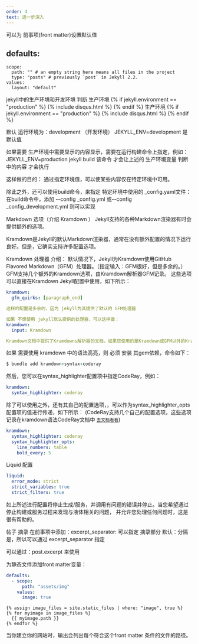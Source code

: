 ```yaml
---
order: 4
text: 进一步深入
---
```


可以为 前事项(front matter)设置默认值

defaults:
  -
    scope:
      path: "" # an empty string here means all files in the project
      type: "posts" # previously `post` in Jekyll 2.2.
    values:
      layout: "default"


jekyll中的生产环境和开发环境 判断
生产环境
{% if jekyll.environment == "production" %}
   {% include disqus.html %}
{% endif %}
生产环境
{% if jekyll.environment == "production" %}
   {% include disqus.html %}
{% endif %}

默认 运行环境为：development （开发环境）
JEKYLL_ENV=development 是默认值

如果需要 生产环境中需要显示的内容显示，需要在运行构建命令上指定，例如：
JEKYLL_ENV=production jekyll build 
该命令 才会让上述的 生产环境变量 判断中的内容 才会执行

这样做的目的：
通过指定环境值，可以使某些内容仅在特定环境中可用。

除此之外，还可以使用build命令，来指定 特定环境中使用的 _config.yaml文件：
在build命令中，添加 --config _config.yml 或--config _config_development.yml 则可以实现



Markdown 选项（介绍 Kramdown ）
Jekyll支持的各种Markdown渲染器有时会提供额外的选项。

Kramdown是Jekyll的默认Markdown渲染器，通常在没有额外配置的情况下运行良好。但是，它确实支持许多配置选项。

Kramdown 处理器 介绍：
默认情况下，Jekyll为Kramdown使用GitHub Flavored Markdown（GFM）处理器。（指定输入：GFM很好，但是多余的。）
GFM支持几个额外的Kramdown选项，由Kramdown解析器GFM记录。
这些选项可以直接在Kramdown Jekyll配置中使用，如下所示：
```yaml
kramdown:
  gfm_quirks: [paragraph_end]

这样的配置是多余的，因为 jekyll为其提供了默认的 GFM处理器

如果 不想使用 jekyll默认提供的处理器，可以这样做：
kramdown:
  input: Kramdown

Kramdown文档中提供了Kramdowns解析器的文档。如果您使用的是Kramdown或GFM以外的Kramdown解析器，则需要为其添加gem。（也就是 安装gem依赖）
```
如果 需要使用 kramdown 中的语法高亮，则 必须 安装 其gem依赖，命令如下：
```ruby
$ bundle add kramdown-syntax-coderay
```
然后，您可以在syntax_highlighter配置项中指定CodeRay，例如：
```yaml
kramdown:
  syntax_highlighter: coderay
```
除了可以使用之外，还有其自己的配置选项，，可以作为syntax_highlighter_opts 配置项的值进行传递，如下所示：
(CodeRay支持几个自己的配置选项，这些选项记录在kramdown语法CodeRay文档中 [`去文档看看`](https://github.com/kramdown/syntax-coderay))
```yaml
kramdown:
  syntax_highlighter: coderay
  syntax_highlighter_opts:
    line_numbers: table
    bold_every: 5
```


Liquid 配置

```yaml
liquid:
  error_mode: strict
  strict_variables: true
  strict_filters: true
```
如上所述进行配置将停止生成/服务，并调用有问题的错误并停止。当您希望通过停止构建或服务过程来发现与液体相关的问题，
并允许您处理任何问题时，这是很有帮助的。

帖子 摘录
在前事项中添加：excerpt_separator: <!--more--> 可以指定 摘录部分
默认：分隔是<!--more-->，所以可以通过 excerpt_separator 指定

可以通过：post.excerpt 来使用

为静态文件添加front matter变量：
```yaml
defaults:
  - scope:
      path: "assets/img"
    values:
      image: true
```
```liquid
{% assign image_files = site.static_files | where: "image", true %}
{% for myimage in image_files %}
  {{ myimage.path }}
{% endfor %}
```
当你建立你的网站时，输出会列出每个符合这个front matter 条件的文件的路径。

